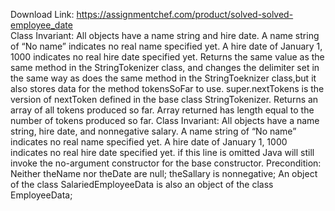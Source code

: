 Download Link: https://assignmentchef.com/product/solved-solved-employee_date
<br>
Class Invariant: All objects have a name string and hire date. A name string of “No name” indicates no real name specified yet. A hire date of January 1, 1000 indicates no real hire date specified yet. Returns the same value as the same method in the StringTokenizer class, and changes the delimiter set in the same way as does the same method in the StringToeknizer class,but it also stores data for the method tokensSoFar to use. super.nextTokens is the version of nextToken defined in the base class StringTokenizer. Returns an array of all tokens produced so far. Array returned has length equal to the number of tokens produced so far. Class Invariant: All objects have a name string, hire date, and nonnegative salary. A name string of “No name” indicates no real name specified yet. A hire date of January 1, 1000 indicates no real hire date specified yet. if this line is omitted Java will still invoke the no-argument constructor for the base constructor. Precondition: Neither theName nor theDate are null; theSallary is nonnegative; An object of the class SalariedEmployeeData is also an object of the class EmployeeData;